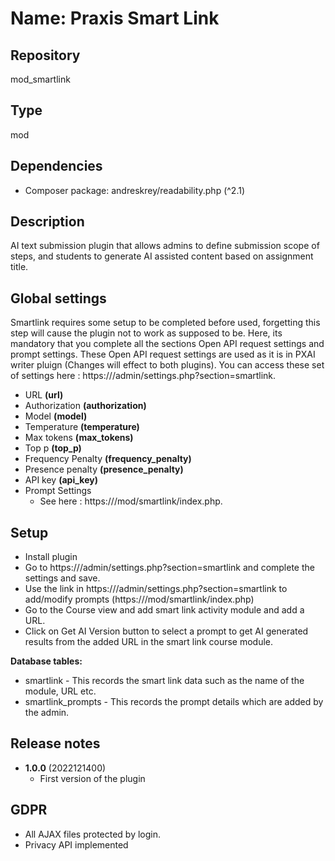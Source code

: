 # Name: Praxis Smart Link

## Repository
mod_smartlink

## Type
mod

## Dependencies
- Composer package: andreskrey/readability.php (^2.1)
## Description
AI text submission plugin that allows admins to define submission scope of steps, and students to generate AI assisted content based on assignment title.

## Global settings
Smartlink requires some setup to be completed before used, forgetting this step will cause the plugin not to work as supposed to be. Here, its mandatory that you complete all the sections Open API request settings and prompt settings. These Open API request settings are used as it is in PXAI writer pluign (Changes will effect to both plugins).
You can access these set of settings here : https://<site>/admin/settings.php?section=smartlink.

- URL **(url)**
- Authorization **(authorization)**
- Model **(model)**
- Temperature **(temperature)**
- Max tokens **(max_tokens)**
- Top p **(top_p)**
- Frequency Penalty **(frequency_penalty)**
- Presence penalty **(presence_penalty)**
- API key **(api_key)**
- Prompt Settings
    - See here : https://<site>/mod/smartlink/index.php.

## Setup
- Install plugin
- Go to https://<site>/admin/settings.php?section=smartlink and complete the settings and save.
- Use the link in https://<site>/admin/settings.php?section=smartlink to add/modify prompts (https://<site>/mod/smartlink/index.php)
- Go to the Course view and add smart link activity module and add a URL.
- Click on Get AI Version button to select a prompt to get AI generated results from the added URL in the smart link course module.

**Database tables:**
- smartlink - This records the smart link data such as the name of the module, URL etc.
- smartlink_prompts - This records the prompt details which are added by the admin.

## Release notes
- **1.0.0** (2022121400)
  - First version of the plugin

## GDPR
- All AJAX files protected by login.
- Privacy API implemented
